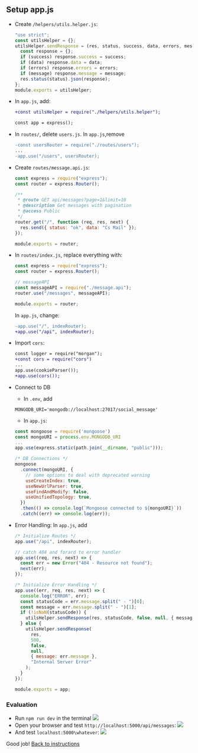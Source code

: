 ## Setup app.js

- Create `/helpers/utils.helper.js`:

  ```javascript
  "use strict";
  const utilsHelper = {};
  utilsHelper.sendResponse = (res, status, success, data, errors, message) => {
    const response = {};
    if (success) response.success = success;
    if (data) response.data = data;
    if (errors) response.errors = errors;
    if (message) response.message = message;
    res.status(status).json(response);
  };
  module.exports = utilsHelper;
  ```

- In `app.js`, add:

  ```diff
  +const utilsHelper = require("./helpers/utils.helper");

  const app = express();
  ```

- In `routes/`, delete `users.js`. In `app.js`,remove

  ```diff
  -const usersRouter = require("./routes/users");
  ...
  -app.use("/users", usersRouter);
  ```

- Create `routes/message.api.js`:

  ```javascript
  const express = require("express");
  const router = express.Router();

  /**
   * @route GET api/messages?page=1&limit=10
   * @description Get messages with pagination
   * @access Public
   */
  router.get("/", function (req, res, next) {
    res.send({ status: "ok", data: "Cs Mail" });
  });

  module.exports = router;
  ```

- In `routes/index.js`, replace everything with:

  ```javascript
  const express = require("express");
  const router = express.Router();

  // messageAPI
  const messageAPI = require("./message.api");
  router.use("/messages", messageAPI);

  module.exports = router;
  ```

  In `app.js`, change:

  ```diff
  -app.use("/", indexRouter);
  +app.use("/api", indexRouter);
  ```

- Import `cors`:

  ```diff
  const logger = require("morgan");
  +const cors = require("cors")
  ...
  app.use(cookieParser());
  +app.use(cors());
  ```

- Connect to DB

  - In `.env`, add

  ```
  MONGODB_URI='mongodb://localhost:27017/social_message'
  ```

  - In `app.js`:

  ```javascript
  const mongoose = require('mongoose')
  const mongoURI = process.env.MONGODB_URI
  ...
  app.use(express.static(path.join(__dirname, "public")));

  /* DB Connections */
  mongoose
    .connect(mongoURI, {
      // some options to deal with deprecated warning
      useCreateIndex: true,
      useNewUrlParser: true,
      useFindAndModify: false,
      useUnifiedTopology: true,
    })
    .then(() => console.log(`Mongoose connected to ${mongoURI}`))
    .catch((err) => console.log(err));
  ```

- Error Handling: In `app.js`, add

  ```javascript
  /* Initialize Routes */
  app.use("/api", indexRouter);

  // catch 404 and forard to error handler
  app.use((req, res, next) => {
    const err = new Error("404 - Resource not found");
    next(err);
  });

  /* Initialize Error Handling */
  app.use((err, req, res, next) => {
    console.log("ERROR", err);
    const statusCode = err.message.split(" - ")[0];
    const message = err.message.split(" - ")[1];
    if (!isNaN(statusCode)) {
      utilsHelper.sendResponse(res, statusCode, false, null, { message }, null);
    } else {
      utilsHelper.sendResponse(
        res,
        500,
        false,
        null,
        { message: err.message },
        "Internal Server Error"
      );
    }
  });

  module.exports = app;
  ```

### Evaluation

- Run `npm run dev` in the terminal
  ![](./images/202_app_start.png)
- Open your browser and test `http://localhost:5000/api/messages`:
  ![](./images/200_get_messages.png)
- And test `localhost:5000\whatever`:
  ![](./images/201_not_found.png)

Good job! [Back to instructions](/README.md)
